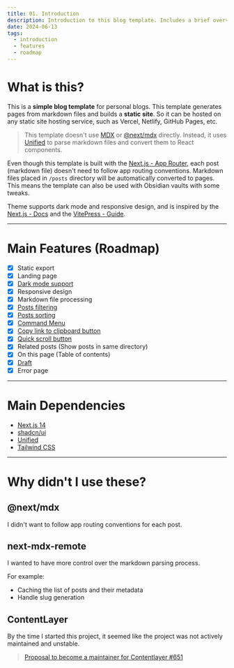 ```yaml
---
title: 01. Introduction
description: Introduction to this blog template. Includes a brief overview of the template and its features.
date: 2024-06-13
tags:
  - introduction
  - features
  - roadmap
---
```


# What is this?

This is a **simple blog template** for personal blogs.
This template generates pages from markdown files and builds a **static site**.
So it can be hosted on any static site hosting service, such as Vercel, Netlify, GitHub Pages, etc.

> This template doesn't use [MDX](https://mdxjs.com/) or [@next/mdx](https://www.npmjs.com/package/@next/mdx) directly.
> Instead, it uses [Unified](https://unifiedjs.com/) to parse markdown files and convert them to React components.

Even though this template is built
with the [Next.js - App Router](https://nextjs.org/docs/getting-started/project-structure#app-routing-conventions),
each post (markdown file) doesn't need to follow app routing conventions.
Markdown files placed in `/posts` directory will be automatically converted to pages.
This means the template can also be used with Obsidian vaults with some tweaks.

Theme supports dark mode and responsive design, and is inspired by the [Next.js - Docs](https://nextjs.org/docs)
and the [VitePress - Guide](https://vitepress.dev/guide/what-is-vitepress).

---

# Main Features (Roadmap)

- [x] Static export
- [x] Landing page
- [x] [Dark mode support](/features/dark-mode.md)
- [x] Responsive design
- [x] Markdown file processing
- [x] [Posts filtering](/features/posts-filtering-sorting.md)
- [x] [Posts sorting](/features/posts-filtering-sorting.md)
- [x] [Command Menu](/features/command-menu.md)
- [x] [Copy link to clipboard button](/features/copy-link-to-clipboard.md)
- [x] [Quick scroll button](features/quick-scroll.md)
- [x] Related posts (Show posts in same directory)
- [x] On this page (Table of contents)
- [x] [Draft](features/draft.md)
- [x] Error page

---

# Main Dependencies

- [Next.js 14](https://nextjs.org/)
- [shadcn/ui](https://ui.shadcn.com/)
- [Unified](https://unifiedjs.com/)
- [Tailwind CSS](https://tailwindcss.com/)

---

# Why didn't I use these?

## @next/mdx

I didn't want to follow app routing conventions for each post.

## next-mdx-remote

I wanted to have more control over the markdown parsing process.

For example:

- Caching the list of posts and their metadata
- Handle slug generation

## ContentLayer

By the time I started this project, it seemed like the project was not actively maintained and unstable.

> [Proposal to become a maintainer for Contentlayer #651](https://github.com/contentlayerdev/contentlayer/issues/651)
